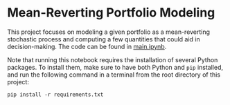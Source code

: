 # Mean-Reverting Portfolio Modeling

This project focuses on modeling a given portfolio as a mean-reverting stochastic process and computing a few quantities that could aid in decision-making. The code can be found in [main.ipynb](src/main.ipynb). 

Note that running this notebook requires the installation of several Python packages. To install them, make sure to have both Python and `pip` installed, and run the following command in a terminal from the root directory of this project:

```
pip install -r requirements.txt
```
